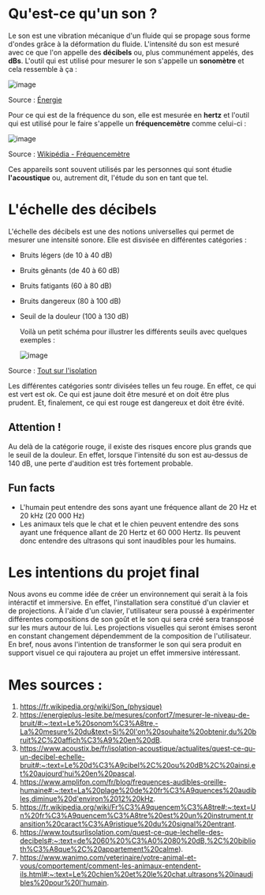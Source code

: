 # Qu'est-ce qu'un son ?

Le son est une vibration mécanique d'un fluide qui se propage sous forme d'ondes grâce à la déformation du fluide. L'intensité du son est mesuré avec ce que l'on appelle des **décibels** ou, plus communément appelés, des **dBs**. L'outil qui est utilisé pour mesurer le son s'appelle un **sonomètre** et cela ressemble à ça : 

![image](https://github.com/ghita04/Le-son/assets/93718412/c06ec7ff-bef8-4df2-a72e-fa23e5422eb0)

Source : [Énergie](https://energieplus-lesite.be/mesures/confort7/mesurer-le-niveau-de-bruit/#:~:text=Le%20sonom%C3%A8tre,-La%20mesure%20du&text=Si%20l'on%20souhaite%20obtenir,du%20bruit%2C%20affich%C3%A9%20en%20dB.)

Pour ce qui est de la fréquence du son, elle est mesurée en **hertz** et l'outil qui est utilisé pour le faire s'appelle un **fréquencemètre** comme celui-ci :

![image](https://github.com/ghita04/Le-son/assets/93718412/372b31e1-49db-4533-bb84-586b180023cc)

Source : [Wikipédia - Fréquencemètre](https://fr.wikipedia.org/wiki/Fr%C3%A9quencem%C3%A8tre#:~:text=Un%20fr%C3%A9quencem%C3%A8tre%20est%20un%20instrument,transition%20caract%C3%A9ristique%20du%20signal%20entrant.)

Ces appareils sont souvent utilisés par les personnes qui sont étudie **l'acoustique** ou, autrement dit, l'étude du son en tant que tel. 

# L'échelle des décibels

L'échelle des décibels est une des notions universelles qui permet de mesurer une intensité sonore. Elle est disvisée en différentes catégories : 

- Bruits légers (de 10 à 40 dB)
- Bruits gênants (de 40 à 60 dB)
- Bruits fatigants (60 à 80 dB)
- Bruits dangereux (80 à 100 dB)
- Seuil de la douleur (100 à 130 dB)

  Voilà un petit schéma pour illustrer les différents seuils avec quelques exemples :

  ![image](https://github.com/ghita04/Le-son/assets/93718412/1acc7a74-4952-4888-8768-c3ced49ee286)

Source : [Tout sur l'isolation](https://www.toutsurlisolation.com/quest-ce-que-lechelle-des-decibels#:~:text=de%2060%20%C3%A0%2080%20dB,%2C%20biblioth%C3%A8que%2C%20appartement%20calme)

Les différentes catégories sontr divisées telles un feu rouge. En effet, ce qui est vert est ok. Ce qui est jaune doit être mesuré et on doit être plus prudent. Et, finalement, ce qui est rouge est dangereux et doit être évité. 

## Attention ! 

Au delà de la catégorie rouge, il existe des risques encore plus grands que le seuil de la douleur. En effet, lorsque l'intensité du son est au-dessus de 140 dB, une perte d'audition est très fortement probable. 

## Fun facts 

- L'humain peut entendre des sons ayant une fréquence allant de 20 Hz et 20 kHz (20 000 Hz)
- Les animaux tels que le chat et le chien peuvent entendre des sons ayant une fréquence allant de 20 Hertz et 60 000 Hertz. Ils peuvent donc entendre des ultrasons qui sont inaudibles pour les humains.

# Les intentions du projet final 

Nous avons eu comme idée de créer un environnement qui serait à la fois intéractif et immersive. En effet, l'installation sera constitué d'un clavier et de projections. À l'aide d'un clavier, l'utilisateur sera poussé à expérimenter différentes compositions de son goût et le son qui sera créé sera transposé sur les murs autour de lui. Les projections visuelles qui seront émises seront en constant changement dépendemment de la composition de l'utilisateur. En bref, nous avons l'intention de transformer le son qui sera produit en support visuel ce qui rajoutera au projet un effet immersive intéressant. 



# Mes sources :

1. https://fr.wikipedia.org/wiki/Son_(physique)
2. https://energieplus-lesite.be/mesures/confort7/mesurer-le-niveau-de-bruit/#:~:text=Le%20sonom%C3%A8tre,-La%20mesure%20du&text=Si%20l'on%20souhaite%20obtenir,du%20bruit%2C%20affich%C3%A9%20en%20dB.
3. https://www.acoustix.be/fr/isolation-acoustique/actualites/quest-ce-qu-un-decibel-echelle-bruit#:~:text=Le%20d%C3%A9cibel%2C%20ou%20dB%2C%20ainsi,et%20aujourd'hui%20en%20pascal.
4. https://www.amplifon.com/fr/blog/frequences-audibles-oreille-humaine#:~:text=La%20plage%20de%20fr%C3%A9quences%20audibles,diminue%20d'environ%2012%20kHz.
5. https://fr.wikipedia.org/wiki/Fr%C3%A9quencem%C3%A8tre#:~:text=Un%20fr%C3%A9quencem%C3%A8tre%20est%20un%20instrument,transition%20caract%C3%A9ristique%20du%20signal%20entrant.
6. https://www.toutsurlisolation.com/quest-ce-que-lechelle-des-decibels#:~:text=de%2060%20%C3%A0%2080%20dB,%2C%20biblioth%C3%A8que%2C%20appartement%20calme).
7. https://www.wanimo.com/veterinaire/votre-animal-et-vous/comportement/comment-les-animaux-entendent-ils.html#:~:text=Le%20chien%20et%20le%20chat,ultrasons%20inaudibles%20pour%20l'humain.
